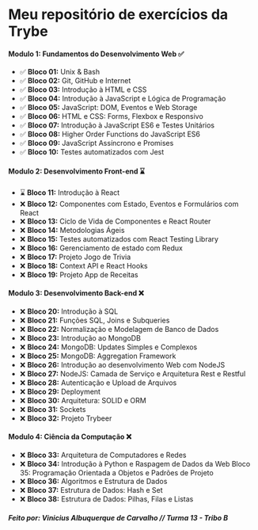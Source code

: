 # Meu repositório de exercícios da Trybe

#### Modulo 1: Fundamentos do Desenvolvimento Web ✅

- ✅ **Bloco 01:** Unix & Bash
- ✅ **Bloco 02:** Git, GitHub e Internet
- ✅ **Bloco 03:** Introdução à HTML e CSS
- ✅ **Bloco 04:** Introdução à JavaScript e Lógica de Programação
- ✅ **Bloco 05:** JavaScript: DOM, Eventos e Web Storage
- ✅ **Bloco 06:** HTML e CSS: Forms, Flexbox e Responsivo
- ✅ **Bloco 07:** Introdução à JavaScript ES6 e Testes Unitários
- ✅ **Bloco 08:** Higher Order Functions do JavaScript ES6
- ✅ **Bloco 09:** JavaScript Assíncrono e Promises
- ✅ **Bloco 10:** Testes automatizados com Jest

#### Modulo 2: Desenvolvimento Front-end ⌛

- ⌛ **Bloco 11:** Introdução à React
- ❌ **Bloco 12:** Componentes com Estado, Eventos e Formulários com React
- ❌ **Bloco 13:** Ciclo de Vida de Componentes e React Router
- ❌ **Bloco 14:** Metodologias Ágeis
- ❌ **Bloco 15:** Testes automatizados com React Testing Library
- ❌ **Bloco 16:** Gerenciamento de estado com Redux
- ❌ **Bloco 17:** Projeto Jogo de Trivia
- ❌ **Bloco 18:** Context API e React Hooks
- ❌ **Bloco 19:** Projeto App de Receitas


#### Modulo 3: Desenvolvimento Back-end ❌

- ❌ **Bloco 20:** Introdução à SQL
- ❌ **Bloco 21:** Funções SQL, Joins e Subqueries
- ❌ **Bloco 22:** Normalização e Modelagem de Banco de Dados
- ❌ **Bloco 23:** Introdução ao MongoDB
- ❌ **Bloco 24:** MongoDB: Updates Simples e Complexos
- ❌ **Bloco 25:** MongoDB: Aggregation Framework
- ❌ **Bloco 26:** Introdução ao desenvolvimento Web com NodeJS
- ❌ **Bloco 27:** NodeJS: Camada de Serviço e Arquitetura Rest e Restful
- ❌ **Bloco 28:** Autenticação e Upload de Arquivos
- ❌ **Bloco 29:** Deployment
- ❌ **Bloco 30:** Arquitetura: SOLID e ORM
- ❌ **Bloco 31:** Sockets
- ❌ **Bloco 32:** Projeto Trybeer

#### Modulo 4: Ciência da Computação ❌

- ❌ **Bloco 33:** Arquitetura de Computadores e Redes
- ❌ **Bloco 34:** Introdução à Python e Raspagem de Dados da Web
Bloco 35: Programação Orientada a Objetos e Padrões de Projeto
- ❌ **Bloco 36:** Algoritmos e Estrutura de Dados
- ❌ **Bloco 37:** Estrutura de Dados: Hash e Set
- ❌ **Bloco 38:** Estrutura de Dados: Pilhas, Filas e Listas


##### Feito por: Vinicius Albuquerque de Carvalho // Turma 13 - Tribo B 